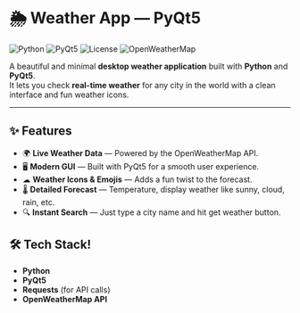 # 🌦️ Weather App — PyQt5

![Python](https://img.shields.io/badge/Python-3.8+-blue?logo=python)
![PyQt5](https://img.shields.io/badge/GUI-PyQt5-brightgreen?logo=qt)
![License](https://img.shields.io/badge/License-MIT-yellow.svg)
![OpenWeatherMap](https://img.shields.io/badge/API-OpenWeatherMap-orange?logo=cloudflare)

A beautiful and minimal **desktop weather application** built with **Python** and **PyQt5**.  
It lets you check **real-time weather** for any city in the world with a clean interface and fun weather icons.

---

## ✨ Features
- 🌍 **Live Weather Data** — Powered by the OpenWeatherMap API.
- 🖥 **Modern GUI** — Built with PyQt5 for a smooth user experience.
- ☁ **Weather Icons & Emojis** — Adds a fun twist to the forecast.
- 🌡 **Detailed Forecast** — Temperature, display weather like sunny, cloud, rain, etc.
- 🔍 **Instant Search** — Just type a city name and hit get weather button.

## 🛠 Tech Stack!
- **Python**
- **PyQt5**
- **Requests** (for API calls)
- **OpenWeatherMap API**

